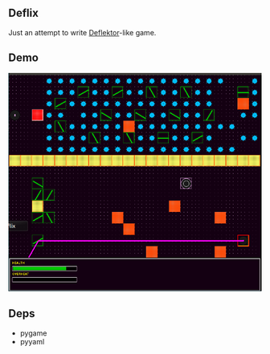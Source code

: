 ## Deflix

Just an attempt to write [Deflektor](https://www.youtube.com/watch?v=1JrhRKtzuQg)-like game.

## Demo

![deflix demo](https://github.com/alexlep/deflix/blob/master/demo/deflix.gif?raw=true)

## Deps

* pygame
* pyyaml
